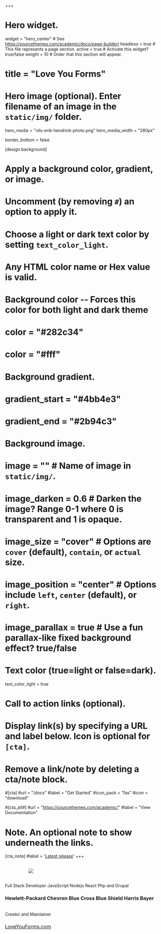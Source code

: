 +++
# Hero widget.
widget = "hero_center"  # See https://sourcethemes.com/academic/docs/page-builder/
headless = true  # This file represents a page section.
active = true  # Activate this widget? true/false
weight = 10  # Order that this section will appear.

# title = "Love You Forms"

# Hero image (optional). Enter filename of an image in the `static/img/` folder.
hero_media = "nils-erik-hendrick-photo.png"
hero_media_width = "280px"

border_bottom = false

[design.background]
  # Apply a background color, gradient, or image.
  #   Uncomment (by removing `#`) an option to apply it.
  #   Choose a light or dark text color by setting `text_color_light`.
  #   Any HTML color name or Hex value is valid.

  # Background color -- Forces this color for both light and dark theme
  # color = "#282c34"
  # color = "#fff"

  # Background gradient.
  # gradient_start = "#4bb4e3"
  # gradient_end = "#2b94c3"
  
  # Background image.
  # image = ""  # Name of image in `static/img/`.
  # image_darken = 0.6  # Darken the image? Range 0-1 where 0 is transparent and 1 is opaque.
  # image_size = "cover"  #  Options are `cover` (default), `contain`, or `actual` size.
  # image_position = "center"  # Options include `left`, `center` (default), or `right`.
  # image_parallax = true  # Use a fun parallax-like fixed background effect? true/false
  
  # Text color (true=light or false=dark).
  text_color_light = true

# Call to action links (optional).
#   Display link(s) by specifying a URL and label below. Icon is optional for `[cta]`.
#   Remove a link/note by deleting a cta/note block.
#[cta]
  #url = "/docs"
  #label = "Get Started"
  #icon_pack = "fas"
  #icon = "download"
  
#[cta_alt#]
  #url = "https://sourcethemes.com/academic/"
  #label = "View Documentation"

# Note. An optional note to show underneath the links.
[cta_note]
  #label = '<a class="js-github-release" href="https://sourcethemes.com/academic/updates" data-repo="gcushen/hugo-academic">Latest release<!-- V --></a>'
+++
<!-- <h1><strong>Nils 'Erik' Hendrick</strong></h1> -->
<div style="max-width: 350px; margin:2rem auto;">
  <img src="/img/nils-erik-hendrick-name-white.svg" />
</div>

<div class="hero-title-2">
  Full Stack Developer 
  <span class="highlight primary3">JavaScript</span>
  <span class="highlight primary3">Nodejs</span>
  <span class="highlight primary3">React</span>
  Php and Drupal
</div>

<h3>
  <span class="highlight primary3">Hewlett-Packard</span>
  <span class="highlight primary3">Chevron</span>
  <span class="highlight primary3 nobreak">Blue Cross Blue Shield</span>
  <span class="highlight primary3">Harris</span>
  <span class="highlight primary3">Bayer</span>
</h3>
<br>

<!-- <p class="hero-text">(static sites love this app)</p> -->

<!-- <p class="hero-title-2"><strong><u>Google Sheets Sync</u> + <u>Email Notifications</u></strong></p> -->
<div class="hero-title-2">Creator and Maintainer</div>

<h3>
  <a href="https://loveyouforms.com" target="_blank" rel="noopener" class="highlight" style="font-weight: normal;">LoveYouForms.com</a>
</h3>
<br>
<a href="https://github.com/LoveYoufyi" target="_blank" rel="noopener"><i class="fab fa-github" style="font-size:2.5rem;"></i></a>


<!--
<br>
<div class="hero-title-2" style="margin:1rem 0 -1rem 0;">Select JavaScript Skills</div>
-->

<!--
<ul class="network-icon" aria-hidden="true">
  <li><a href="mailto:erik@loveyou.fyi"><i class="fas fa-envelope big-icon"></i></a></li>
  <li><a href="https://twitter.com/loveyoufyi" target="_blank" rel="noopener"><i class="fab fa-twitter big-icon"></i></a></li>
  <li><a href="https://github.com/LoveYoufyi" target="_blank" rel="noopener"><i class="fab fa-github big-icon"></i></a></li>
</ul>
-->
<!--
<h1>Creator and Maintainer</h1>
<h2 style="margin-top:0;">
  <a href="https://loveyouforms.com" class="highlight">LoveYouForms.com</a>
</h2>
-->
<!-- <span class="hero-text">Built with: <u>Firebase</u>, <u>Google Sheets</u>, and your <u>favorite SMTP email provider</u></span> -->
